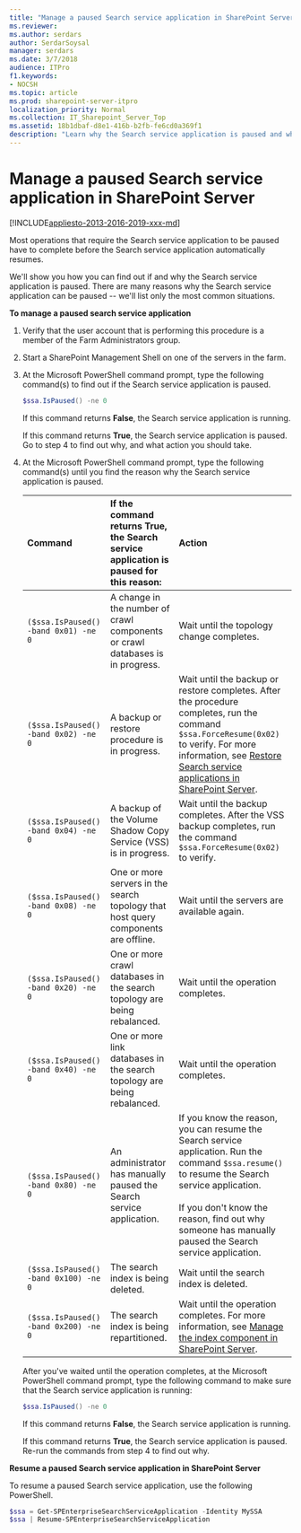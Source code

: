 ```yaml
---
title: "Manage a paused Search service application in SharePoint Server"
ms.reviewer: 
ms.author: serdars
author: SerdarSoysal
manager: serdars
ms.date: 3/7/2018
audience: ITPro
f1.keywords:
- NOCSH
ms.topic: article
ms.prod: sharepoint-server-itpro
localization_priority: Normal
ms.collection: IT_Sharepoint_Server_Top
ms.assetid: 18b1dbaf-d8e1-416b-b2fb-fe6cd0a369f1
description: "Learn why the Search service application is paused and what you can do to resume it in SharePoint Server."
---
```


# Manage a paused Search service application in SharePoint Server

[!INCLUDE[appliesto-2013-2016-2019-xxx-md](../includes/appliesto-2013-2016-2019-xxx-md.md)]
  
Most operations that require the Search service application to be paused have to complete before the Search service application automatically resumes.
  
We'll show you how you can find out if and why the Search service application is paused. There are many reasons why the Search service application can be paused -- we'll list only the most common situations.
  
 **To manage a paused search service application**
  
1. Verify that the user account that is performing this procedure is a member of the Farm Administrators group.
    
2. Start a SharePoint Management Shell on one of the servers in the farm.
    
3. At the Microsoft PowerShell command prompt, type the following command(s) to find out if the Search service application is paused.
    
    ```powershell
    $ssa.IsPaused() -ne 0
    ```

    If this command returns **False**, the Search service application is running.
        
    If this command returns **True**, the Search service application is paused. Go to step 4 to find out why, and what action you should take.
    
4. At the Microsoft PowerShell command prompt, type the following command(s) until you find the reason why the Search service application is paused.
    
    | Command | If the command returns True, the Search service application is paused for this reason: | Action |
    |:---------------------------|:---------------------------|:---------------------------|
    | `($ssa.IsPaused() -band 0x01) -ne 0`  | A change in the number of crawl components or crawl databases is in progress. | Wait until the topology change completes. |
    | `($ssa.IsPaused() -band 0x02) -ne 0`  | A backup or restore procedure is in progress. | Wait until the backup or restore completes. After the procedure completes, run the command  `$ssa.ForceResume(0x02)` to verify. For more information, see [Restore Search service applications in SharePoint Server](../administration/restore-a-search-service-application.md). |
    | `($ssa.IsPaused() -band 0x04) -ne 0`  | A backup of the Volume Shadow Copy Service (VSS) is in progress. | Wait until the backup completes. After the VSS backup completes, run the command  `$ssa.ForceResume(0x02)` to verify. |
    | `($ssa.IsPaused() -band 0x08) -ne 0`  | One or more servers in the search topology that host query components are offline. | Wait until the servers are available again. |
    | `($ssa.IsPaused() -band 0x20) -ne 0`  | One or more crawl databases in the search topology are being rebalanced. | Wait until the operation completes. |
    | `($ssa.IsPaused() -band 0x40) -ne 0`  | One or more link databases in the search topology are being rebalanced. | Wait until the operation completes. |
    | `($ssa.IsPaused() -band 0x80) -ne 0`  | An administrator has manually paused the Search service application. | If you know the reason, you can resume the Search service application. Run the command  `$ssa.resume()` to resume the Search service application.  <br/><br/>If you don't know the reason, find out why someone has manually paused the Search service application. |
    | `($ssa.IsPaused() -band 0x100) -ne 0` | The search index is being deleted. | Wait until the search index is deleted. |
    | `($ssa.IsPaused() -band 0x200) -ne 0` | The search index is being repartitioned. | Wait until the operation completes. For more information, see [Manage the index component in SharePoint Server](manage-the-index-component.md). |
       
    After you've waited until the operation completes, at the Microsoft PowerShell command prompt, type the following command to make sure that the Search service application is running:
      
    ```powershell
    $ssa.IsPaused() -ne 0
    ```
    
    If this command returns **False**, the Search service application is running.
      
    If this command returns **True**, the Search service application is paused. Re-run the commands from step 4 to find out why.
  
**Resume a paused Search service application in SharePoint Server**

To resume a paused Search service application, use the following PowerShell.

```powershell
$ssa = Get-SPEnterpriseSearchServiceApplication -Identity MySSA
$ssa | Resume-SPEnterpriseSearchServiceApplication
```
